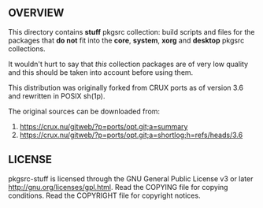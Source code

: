 OVERVIEW
--------
This directory contains **stuff** pkgsrc collection: build scripts and
files for the packages that **do not** fit into the **core**,
**system**, **xorg** and **desktop** pkgsrc collections.

It wouldn't hurt to say that _this_ collection packages are of very
low quality and this should be taken into account before using them.

This distribution was originally forked from CRUX ports as of version
3.6 and rewritten in POSIX sh(1p).

The original sources can be downloaded from:
1. https://crux.nu/gitweb/?p=ports/opt.git;a=summary
2. https://crux.nu/gitweb/?p=ports/opt.git;a=shortlog;h=refs/heads/3.6


LICENSE
-------
pkgsrc-stuff is licensed through the GNU General Public License v3 or
later <http://gnu.org/licenses/gpl.html>.
Read the COPYING file for copying conditions.
Read the COPYRIGHT file for copyright notices.
